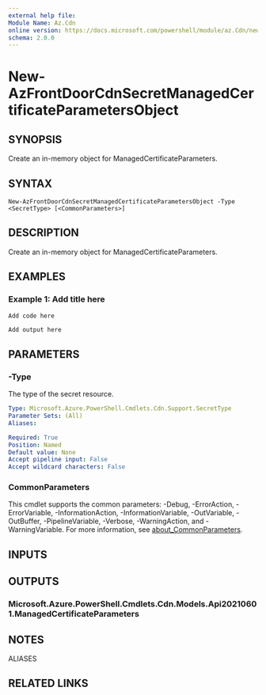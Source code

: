 ```yaml
---
external help file:
Module Name: Az.Cdn
online version: https://docs.microsoft.com/powershell/module/az.Cdn/new-AzFrontDoorCdnSecretManagedCertificateParametersObject
schema: 2.0.0
---
```


# New-AzFrontDoorCdnSecretManagedCertificateParametersObject

## SYNOPSIS
Create an in-memory object for ManagedCertificateParameters.

## SYNTAX

```
New-AzFrontDoorCdnSecretManagedCertificateParametersObject -Type <SecretType> [<CommonParameters>]
```

## DESCRIPTION
Create an in-memory object for ManagedCertificateParameters.

## EXAMPLES

### Example 1: Add title here
```powershell
Add code here
```

```output
Add output here
```



## PARAMETERS

### -Type
The type of the secret resource.

```yaml
Type: Microsoft.Azure.PowerShell.Cmdlets.Cdn.Support.SecretType
Parameter Sets: (All)
Aliases:

Required: True
Position: Named
Default value: None
Accept pipeline input: False
Accept wildcard characters: False
```

### CommonParameters
This cmdlet supports the common parameters: -Debug, -ErrorAction, -ErrorVariable, -InformationAction, -InformationVariable, -OutVariable, -OutBuffer, -PipelineVariable, -Verbose, -WarningAction, and -WarningVariable. For more information, see [about_CommonParameters](http://go.microsoft.com/fwlink/?LinkID=113216).

## INPUTS

## OUTPUTS

### Microsoft.Azure.PowerShell.Cmdlets.Cdn.Models.Api20210601.ManagedCertificateParameters

## NOTES

ALIASES

## RELATED LINKS


